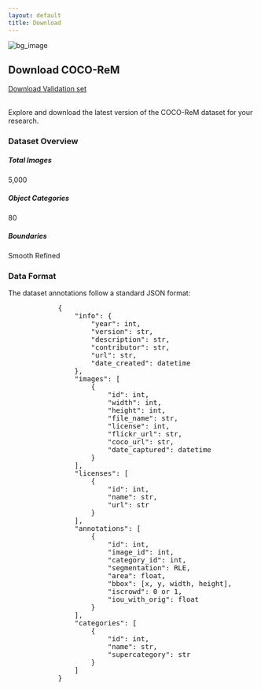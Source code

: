 ```yaml
---
layout: default
title: Download
---
```

<link rel="stylesheet" type="text/css" href="/static/css/download.css">
<main class="container">
    <div class="image-section">
        <div class="container-fluid p-0">
            <div class="shadow-lg p-3 mb-5 bg-white rounded">
                <img src="{{ site.baseurl }}/assets/images/bg_img/bg4.jpg" class="img-fluid" alt="bg_image">
            </div>
        </div>
    </div>
 <div class="download-section">
        <h2 class="section-title">Download COCO-ReM</h2>
        <div class="download-box">
            <a href="/path/to/dataset/download" class="btn btn-primary">Download Validation set</a>
        </div>
        <br>
        <p class="section-description">Explore and download the latest version of the COCO-ReM dataset for your research.</p>
    </div>
    <div class="dataset-overview">
        <h3 class="subsection-title mb-3">Dataset Overview</h3>
        <div class="row">
            <div class="col-md-4">
                <div class="card text-center">
                    <div class="card-body">
                        <h5 class="card-title">Total Images</h5>
                        <p class="card-text">5,000</p>
                    </div>
                </div>
            </div>
            <div class="col-md-4">
                <div class="card text-center">
                    <div class="card-body">
                        <h5 class="card-title">Object Categories</h5>
                        <p class="card-text">80</p>
                    </div>
                </div>
            </div>
            <div class="col-md-4">
                <div class="card text-center">
                    <div class="card-body">
                        <h5 class="card-title">Boundaries</h5>
                        <p class="card-text">Smooth Refined</p>
                    </div>
                </div>
            </div>
        </div>
    </div>
   <!-- Uncomment the following code if you want to include dataset stats -->
        <!--
        <div class="dataset-stats">
            <h3 class="subsection-title">Dataset Stats:</h3>
            <p>Total Images: 5,000+</p>
            <p>80 object categories</p>
            <p>Average Image Resolution: 640×480</p>
        </div>
        -->
     <div class="annotation-format card mt-4">
    <div class="card-body">
        <h3 class="subsection-title mb-3">Data Format</h3>
        <p class="annotation-description">The dataset annotations follow a standard JSON format:</p>
        <pre class="json-code">
            {
                "info": {
                    "year": int,
                    "version": str,
                    "description": str,
                    "contributor": str,
                    "url": str,
                    "date_created": datetime
                },
                "images": [
                    {
                        "id": int,
                        "width": int,
                        "height": int,
                        "file_name": str,
                        "license": int,
                        "flickr_url": str,
                        "coco_url": str,
                        "date_captured": datetime
                    }
                ],
                "licenses": [
                    {
                        "id": int,
                        "name": str,
                        "url": str
                    }
                ],
                "annotations": [
                    {
                        "id": int,
                        "image_id": int,
                        "category_id": int,
                        "segmentation": RLE,
                        "area": float,
                        "bbox": [x, y, width, height],
                        "iscrowd": 0 or 1,
                        "iou_with_orig": float
                    }
                ],
                "categories": [
                    {
                        "id": int,
                        "name": str,
                        "supercategory": str
                    }
                ]
            }
        </pre>
    </div>
</div>

</main>
